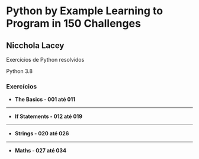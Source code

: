 # Python by Example Learning to Program in 150 Challenges

## Nicchola Lacey

Exercícios de Python resolvidos 

Python 3.8

### Exercícios

* **The Basics       - 001 até 011**
---
* **If Statements    - 012 até 019**
---
* **Strings          - 020 até 026**
---
* **Maths            - 027 até 034**
